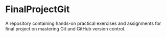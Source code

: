 # FinalProjectGit
A repository containing hands-on practical exercises and assignments for final project on mastering Git and GitHub version control. 
